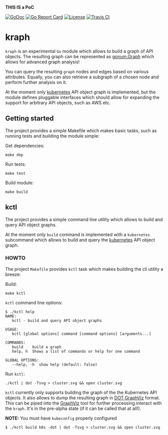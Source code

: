**THIS IS a PoC**

[![GoDoc](https://godoc.org/github.com/milosgajdos/kraph?status.svg)](https://godoc.org/github.com/milosgajdos/kraph)
[![Go Report Card](https://goreportcard.com/badge/milosgajdos/kraph)](https://goreportcard.com/report/github.com/milosgajdos/kraph)
[![License](https://img.shields.io/:license-apache-blue.svg)](https://opensource.org/licenses/Apache-2.0)
[![Travis CI](https://travis-ci.org/milosgajdos/kraph.svg?branch=master)](https://travis-ci.org/milosgajdos/kraph)

# kraph

`kraph` is an experimental `Go` module which allows to build a graph of API objects. The resulting graph can be represented as [gonum.Graph](https://godoc.org/gonum.org/v1/gonum/graph) which allows for advanced graph analysis!

You can query the resulting `graph`  nodes and edges based on various attributes. Equally, you can also retrieve a subgraph of a chosen node and perform further analysis on it.

At the moment only [kubernetes](https://kubernetes.io/) API object graph is implemented, but the module defines pluggable interfaces which should allow for expanding the support for arbitrary API objects, such as AWS etc.

## Getting started

The project provides a simple Makefile which makes basic tasks, such as running tests and building the module simple:

Get dependencies:
```
make dep
```

Run tests:
```shell
make test
```

Build module:
```shell
make build
```

## kctl

The project provides a simple command line utility which allows to build and query API object graphs.

At the moment only `build` command is implemented with a `kubernetes` subcommand which allows to build and query the [kubernetes](https://kubernetes.io/) API object graph.

### HOWTO

The project `Makefile` provides `kctl` task which makes building the cli utility a breeze:

Build:
```shell
make kctl
```

`kctl` command line options:
```shell
$ ./kctl help
NAME:
   kctl - build and query API object graphs

USAGE:
   kctl [global options] command [command options] [arguments...]

COMMANDS:
   build    build a graph
   help, h  Shows a list of commands or help for one command

GLOBAL OPTIONS:
   --help, -h  show help (default: false)
```

Run `kctl`:
```shell
./kctl | dot -Tsvg > cluster.svg && open cluster.svg
```

`kctl` currently only supports building the graph of the the Kubernetes API objects. It also allows to dump the resulting graph in [DOT GraphViz](https://graphviz.gitlab.io/_pages/doc/info/lang.html) format. This can be piped into the [GraphViz](https://www.graphviz.org/) tool for further processing.interact with the `kraph`. It's in the pre-alpha state (if it can be called that at all!).

**NOTE:** You must have `kubeconfig` properly configured

```shell
$ ./kctl build k8s -dot | dot -Tsvg > cluster.svg && open cluster.svg
```
